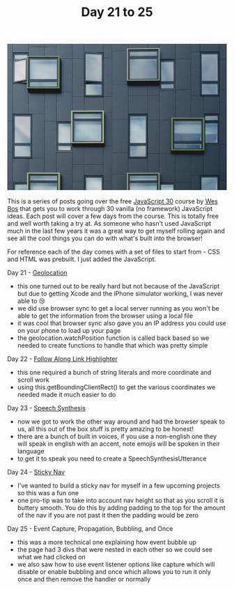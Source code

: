 ﻿---
title: Day 21 to 25
subTitle: JavaScript 30
category: "Learning"
cover: dmitri-popov-69420-unsplash.jpg
---

![Unsplash](dmitri-popov-69420-unsplash.jpg)

This is a series of posts going over the free [JavaScript 30](https://javascript30.com/) course by [Wes Bos](https://wesbos.com/) that gets you to work through 30 vanilla (no framework) JavaScript ideas. Each post will cover a few days from the course. This is totally free and well worth taking a try at. As someone who hasn't used JavaScript much in the last few years it was a great way to get myself rolling again and see all the cool things you can do with what's built into the browser!

For reference each of the day comes with a set of files to start from - CSS and HTML was prebuilt. I just added the JavaScript.

Day 21 - [Geolocation](https://demos.ahhhndre.ca/javascript30/21-geolocation)

- this one turned out to be really hard but not because of the JavaScript but due to getting Xcode and the iPhone simulator working, I was never able to 😢
- we did use browser sync to get a local server running as you won't be able to get the information from the browser using a local file
- it was cool that browser sync also gave you an IP address you could use on your phone to load up your page
- the geolocation.watchPosition function is called back based so we needed to create functions to handle that which was pretty simple

Day 22 - [Follow Along Link Highlighter](https://demos.ahhhndre.ca/javascript30/22-follow-along-ling-highlighter)

- this one required a bunch of string literals and more coordinate and scroll work
- using this.getBoundingClientRect() to get the various coordinates we needed made it much easier to do

Day 23 - [Speech Synthesis](https://demos.ahhhndre.ca/javascript30/23-speech-synthesis)

- now we got to work the other way around and had the browser speak to us, all this out of the box stuff is pretty amazing to be honest!
- there are a bunch of built in voices, if you use a non-english one they will speak in english with an accent, note emojis will be spoken in their language
- to get it to speak you need to create a SpeechSynthesisUtterance

Day 24 - [Sticky Nav](https://demos.ahhhndre.ca/javascript30/24-sticky-nav)

- I've wanted to build a sticky nav for myself in a few upcoming projects so this was a fun one
- one pro-tip was to take into account nav height so that as you scroll it is buttery smooth. You do this by adding padding to the top for the amount of the nav if you are not past it then the padding would be zero

Day 25 - Event Capture, Propagation, Bubbling, and Once

- this was a more technical one explaining how event bubble up
- the page had 3 divs that were nested in each other so we could see what we had clicked on
- we also saw how to use event listener options like capture which will disable or enable bubbling and once which allows you to run it only once and then remove the handler or normally
